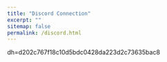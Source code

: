 ```yaml
---
title: "Discord Connection"
excerpt: ""
sitemap: false
permalink: /discord.html
---
```


dh=d202c767f18c10d5bdc0428da223d2c73635bac8
